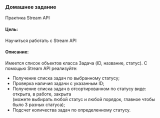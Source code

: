 ### Домашнее задание
Практика Stream API

#### Цель: 
Научиться работать с Stream API

#### Описание:
Имеется список объектов класса Задача (ID, название, статус). С помощью Stream API реализуйте:

* Получение списка задач по выбранному статусу;
* Проверка наличия задачи с указанным ID;
* Получение списка задач в отсортированном по статусу виде: открыта, в работе, закрыта</br>
(можете выбирать любой статус и любой порядок, главное чтобы было 3 разных статуса);
* Подсчет количества задач по определенному статусу.
